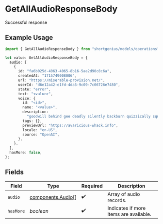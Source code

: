 # GetAllAudioResponseBody

Successful response

## Example Usage

```typescript
import { GetAllAudioResponseBody } from "shortgenius/models/operations";

let value: GetAllAudioResponseBody = {
  audio: [
    {
      id: "fa6b025d-4063-4065-8b16-5ae2d90c8c6a",
      createdAt: "1715749008006",
      url: "https://miserable-provision.net/",
      userId: "d6e12a42-e1fd-4da3-9c09-7c06726e7480",
      state: "error",
      text: "<value>",
      voice: {
        id: "<id>",
        name: "<value>",
        description:
          "goodwill behind gee deadly silently backburn quizzically squeaky",
        tags: {},
        previewUrl: "https://avaricious-whack.info",
        locale: "en-US",
        source: "OpenAI",
      },
    },
  ],
  hasMore: false,
};
```

## Fields

| Field                                                  | Type                                                   | Required                                               | Description                                            |
| ------------------------------------------------------ | ------------------------------------------------------ | ------------------------------------------------------ | ------------------------------------------------------ |
| `audio`                                                | [components.Audio](../../models/components/audio.md)[] | :heavy_check_mark:                                     | Array of audio records.                                |
| `hasMore`                                              | *boolean*                                              | :heavy_check_mark:                                     | Indicates if more items are available.                 |